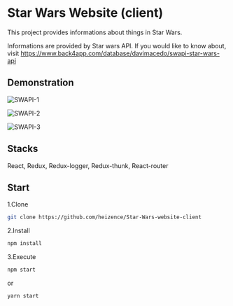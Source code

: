 # Star Wars Website (client)

This project provides informations about things in Star Wars. 

Informations are provided by Star wars API. If you would like to know about, visit https://www.back4app.com/database/davimacedo/swapi-star-wars-api


## Demonstration

![SWAPI-1](https://user-images.githubusercontent.com/47074893/80310626-abba6900-8816-11ea-9ef5-a781c79da67f.png)


![SWAPI-2](https://user-images.githubusercontent.com/47074893/80310627-ae1cc300-8816-11ea-8569-918abe18face.png)


![SWAPI-3](https://user-images.githubusercontent.com/47074893/80310629-afe68680-8816-11ea-8160-4f7f33b18df7.png)


## Stacks
React, Redux, Redux-logger, Redux-thunk, React-router

## Start

1.Clone

```bash
git clone https://github.com/heizence/Star-Wars-website-client
```

2.Install 

```bash
npm install
```

3.Execute

```bash
npm start
```

or

```bash
yarn start
```
